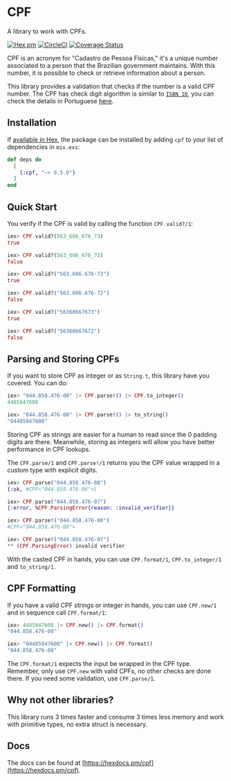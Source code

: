 # CPF

A library to work with CPFs.

[![Hex pm](https://img.shields.io/hexpm/v/cpf.svg?style=flat)](https://www.hex.pm/packages/cpf)
[![CircleCI](https://circleci.com/gh/ulissesalmeida/cpf/tree/master.svg?style=svg)](https://circleci.com/gh/ulissesalmeida/cpf/tree/master)
[![Coverage Status](https://coveralls.io/repos/github/ulissesalmeida/cpf/badge.svg?branch=master)](https://coveralls.io/github/ulissesalmeida/cpf?branch=master)

CPF is an acronym for "Cadastro de Pessoa Físicas," it's a unique number
associated to a person that the Brazilian government maintains. With this
number, it is possible to check or retrieve information about a person.

This library provides a validation that checks if the number is a valid CPF
number. The CPF has check digit algorithm is similar to
[`ISBN 10`](https://en.wikipedia.org/wiki/Check_digit#ISBN_10), you can check
the details in Portuguese [here](https://pt.wikipedia.org/wiki/Cadastro_de_pessoas_f%C3%ADsicas#C%C3%A1lculo_do_d%C3%ADgito_verificador).

## Installation

If [available in Hex](https://hex.pm/docs/publish), the package can be installed
by adding `cpf` to your list of dependencies in `mix.exs`:

```elixir
def deps do
  [
    {:cpf, "~> 0.5.0"}
  ]
end
```

## Quick Start

You verify if the CPF is valid by calling the function `CPF.valid?/1`:

```elixir
iex> CPF.valid?(563_606_676_73)
true

iex> CPF.valid?(563_606_676_72)
false

iex> CPF.valid?("563.606.676-73")
true

iex> CPF.valid?("563.606.676-72")
false

iex> CPF.valid?("56360667673")
true

iex> CPF.valid?("56360667672")
false
```

## Parsing and Storing CPFs

If you want to store CPF as integer or as `String.t`, this library have
you covered. You can do:

```elixir
iex> "044.858.476-08" |> CPF.parse!() |> CPF.to_integer()
4485847608

iex> "044.858.476-08" |> CPF.parse!() |> to_string()
"04485847608"
```

Storing CPF as strings are easier for a human to read since the 0 padding digits
are there. Meanwhile, storing as integers will allow you have better performance
in CPF lookups.

The `CPF.parse/1` and `CPF.parse!/1` returns you the CPF value wrapped in a
custom type with explicit digits.

```elixir
iex> CPF.parse("044.858.476-08")
{:ok, #CPF<"044.858.476-08">}

iex> CPF.parse("044.858.476-07")
{:error, %CPF.ParsingError{reason: :invalid_verifier}}

iex> CPF.parse!("044.858.476-08")
#CPF<"044.858.476-08">

iex> CPF.parse!("044.858.476-07")
** (CPF.ParsingError) invalid verifier
```

With the casted CPF in hands, you can use `CPF.format/1`, `CPF.to_integer/1` and
`to_string/1`.

## CPF Formatting

If you have a valid CPF strings or integer in hands, you can use `CPF.new/1` and
in sequence call `CPF.format/1`:

```elixir
iex> 4485847608 |> CPF.new() |> CPF.format()
"044.858.476-08"

iex> "04485847608" |> CPF.new() |> CPF.format()
"044.858.476-08"
```

The `CPF.format/1` expects the input be wrapped in the CPF type. Remember, only
use `CPF.new` with valid CPFs, no other checks are done there. If you need some
validation, use `CPF.parse/1`.

## Why not other libraries?

This library runs 3 times faster and consume 3 times less memory and work with
primitive types, no extra struct is necessary.

## Docs

The docs can be found at [https://hexdocs.pm/cpf](https://hexdocs.pm/cpf).
